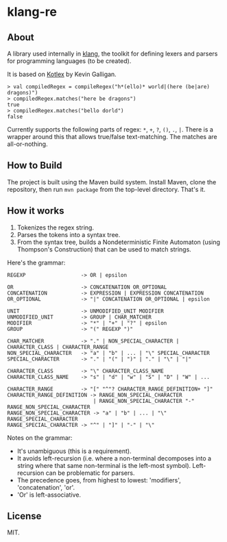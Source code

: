 # klang-re
## About
A library used internally in [klang](https://github.com/j-jzk/klang), the toolkit for defining lexers and parsers for programming languages (to be created).

It is based on [Kotlex](https://github.com/Kevinpgalligan/Kotlex/) by Kevin Galligan.

```
> val compiledRegex = compileRegex("h*(ello)* world|(here (be|are) dragons)")
> compiledRegex.matches("here be dragons")
true
> compiledRegex.matches("bello dorld")
false
```

Currently supports the following parts of regex: `*`, `+`, `?`, `()`, `.`, `|`. There is a wrapper around this that allows true/false text-matching. The matches are all-or-nothing.

## How to Build
The project is built using the Maven build system. Install Maven, clone the repository, then run `mvn package` from the top-level directory. That's it.

## How it works
1. Tokenizes the regex string.
2. Parses the tokens into a syntax tree.
3. From the syntax tree, builds a Nondeterministic Finite Automaton (using Thompson's Construction) that can be used to match strings.

Here's the grammar:

```
REGEXP                  -> OR | epsilon

OR                      -> CONCATENATION OR_OPTIONAL
CONCATENATION           -> EXPRESSION | EXPRESSION CONCATENATION
OR_OPTIONAL             -> "|" CONCATENATION OR_OPTIONAL | epsilon

UNIT                    -> UNMODIFIED_UNIT MODIFIER
UNMODIFIED_UNIT         -> GROUP | CHAR_MATCHER
MODIFIER                -> "*" | "+" | "?" | epsilon
GROUP                   -> "(" REGEXP ")"

CHAR_MATCHER            -> "." | NON_SPECIAL_CHARACTER | CHARACTER_CLASS | CHARACTER_RANGE
NON_SPECIAL_CHARACTER   -> "a" | "b" | ... | "\" SPECIAL_CHARACTER
SPECIAL_CHARACTER       -> "." | "(" | ")" | "." | "\" | "|"

CHARACTER_CLASS         -> "\" CHARACTER_CLASS_NAME
CHARACTER_CLASS_NAME    -> "s" | "d" | "w" | "S" | "D" | "W" | ...

CHARACTER_RANGE         -> "[" "^"? CHARACTER_RANGE_DEFINITION+ "]"
CHARACTER_RANGE_DEFINITION -> RANGE_NON_SPECIAL_CHARACTER
						    | RANGE_NON_SPECIAL_CHARACTER "-" RANGE_NON_SPECIAL_CHARACTER
RANGE_NON_SPECIAL_CHARACTER -> "a" | "b" | ... | "\" RANGE_SPECIAL_CHARACTER
RANGE_SPECIAL_CHARACTER -> "^" | "]" | "-" | "\"
```

Notes on the grammar:
* It's unambiguous (this is a requirement).
* It avoids left-recursion (i.e. where a non-terminal decomposes into
a string where that same non-terminal is the left-most symbol). Left-recursion
can be problematic for parsers.
* The precedence goes, from highest to lowest: 'modifiers', 'concatenation', 'or'.
* 'Or' is left-associative.

## License
MIT.
